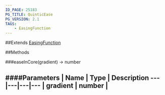 ```yaml
---
ID_PAGE: 25183
PG_TITLE: QuinticEase
PG_VERSION: 2.1
TAGS:
    - EasingFunction
---
```






##Extends
 [EasingFunction](/classes/EasingFunction)


##Methods

###easeInCore(gradient) &rarr; number

####Parameters
 | Name | Type | Description
---|---|---|---
 | gradient | number | 
---

